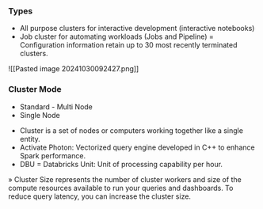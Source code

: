 ### Types
+ All purpose clusters for interactive development (interactive notebooks)
+ Job cluster for automating workloads (Jobs and Pipeline) = Configuration information retain up to 30 most recently terminated clusters.

![[Pasted image 20241030092427.png]]
### Cluster Mode 
 + Standard - Multi Node 
 + Single Node 

* Cluster is a set of nodes or computers working together like a single entity. 
* Activate Photon: Vectorized query engine developed in C++ to enhance Spark performance. 
* DBU = Databricks Unit: Unit of processing capability per hour. 

» Cluster Size represents the number of cluster workers and size of the compute resources available to run your queries and dashboards. To reduce query latency, you can increase the cluster size.
